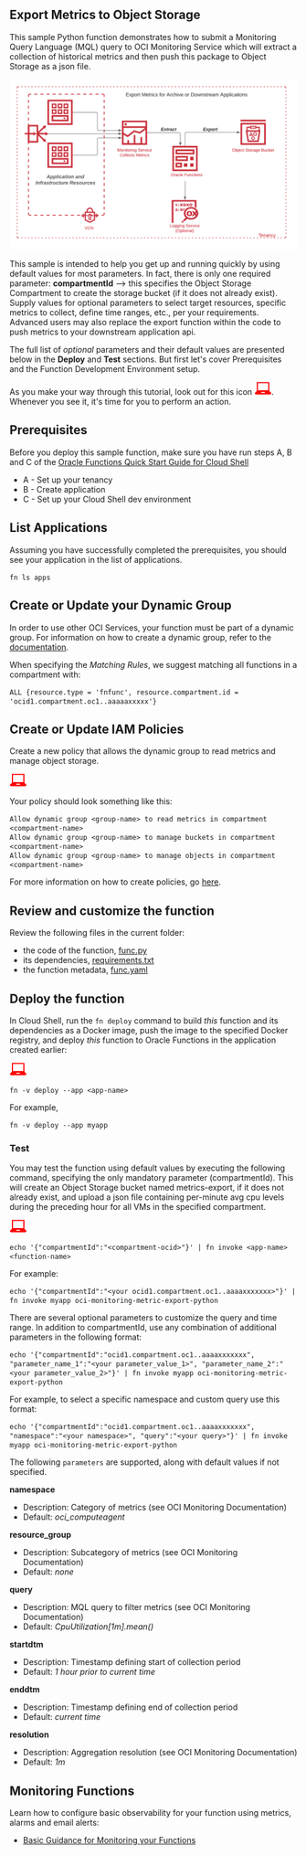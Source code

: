 ## Export Metrics to Object Storage

This sample Python function demonstrates how to submit a Monitoring Query Language (MQL) query to OCI Monitoring Service which will extract a collection of historical metrics and then push this package to Object Storage as a json file.  

![Export Process](./images/Export-Function.png)

This sample is intended to help you get up and running quickly by using default values for most parameters.  In fact, there is only one required parameter:  **compartmentId** --> this specifies the Object Storage Compartment to create the storage bucket (if it does not already exist).  Supply values for optional parameters to select target resources, specific metrics to collect, define time ranges, etc., per your requirements.  Advanced users may also replace the export function within the code to push metrics to your downstream application api.

The full list of *optional* parameters and their default values are presented below in the **Deploy** and **Test** sections.  But first let's cover Prerequisites and the Function Development Environment setup.


As you make your way through this tutorial, look out for this icon ![user input icon](./images/userinput.png).
Whenever you see it, it's time for you to perform an action.


## Prerequisites

Before you deploy this sample function, make sure you have run steps A, B 
and C of the [Oracle Functions Quick Start Guide for Cloud Shell](https://www.oracle.com/webfolder/technetwork/tutorials/infographics/oci_functions_cloudshell_quickview/functions_quickview_top/functions_quickview/index.html)
* A - Set up your tenancy
* B - Create application
* C - Set up your Cloud Shell dev environment


## List Applications 

Assuming you have successfully completed the prerequisites, you should see your 
application in the list of applications.

```
fn ls apps
```


## Create or Update your Dynamic Group

In order to use other OCI Services, your function must be part of a dynamic 
group. For information on how to create a dynamic group, refer to the 
[documentation](https://docs.cloud.oracle.com/iaas/Content/Identity/Tasks/managingdynamicgroups.htm#To).

When specifying the *Matching Rules*, we suggest matching all functions in a compartment with:

```
ALL {resource.type = 'fnfunc', resource.compartment.id = 'ocid1.compartment.oc1..aaaaaxxxxx'}
```


## Create or Update IAM Policies

Create a new policy that allows the dynamic group to read metrics and manage object storage. 


![user input icon](./images/userinput.png)

Your policy should look something like this:
```
Allow dynamic group <group-name> to read metrics in compartment <compartment-name>
Allow dynamic group <group-name> to manage buckets in compartment <compartment-name>
Allow dynamic group <group-name> to manage objects in compartment <compartment-name>
```

For more information on how to create policies, go [here](https://docs.cloud.oracle.com/iaas/Content/Identity/Concepts/policysyntax.htm).


## Review and customize the function

Review the following files in the current folder:
* the code of the function, [func.py](./func.py)
* its dependencies, [requirements.txt](./requirements.txt)
* the function metadata, [func.yaml](./func.yaml)


## Deploy the function

In Cloud Shell, run the `fn deploy` command to build *this* function and its dependencies as a Docker image, 
push the image to the specified Docker registry, and deploy *this* function to Oracle Functions 
in the application created earlier:

![user input icon](./images/userinput.png)
```
fn -v deploy --app <app-name>
```
For example,
```
fn -v deploy --app myapp
```

### Test

You may test the function using default values by executing the following command, specifying the only mandatory parameter (compartmentId).  This will create an Object Storage bucket named metrics-export, if it does not already exist, and upload a json file containing per-minute avg cpu levels during the preceding hour for all VMs in the specified compartment.

![user input icon](./images/userinput.png)
```
echo '{"compartmentId":"<compartment-ocid>"}' | fn invoke <app-name> <function-name>
```
For example:
```
echo '{"compartmentId":"<your ocid1.compartment.oc1..aaaaxxxxxxx>"}' | fn invoke myapp oci-monitoring-metric-export-python
```

There are several optional parameters to customize the query and time range.  In addition to compartmentId, use any combination of additional parameters in the following format:

```
echo '{"compartmentId":"ocid1.compartment.oc1..aaaaxxxxxxx", "parameter_name_1":"<your parameter_value_1>", "parameter_name_2":"<your parameter_value_2>"}' | fn invoke myapp oci-monitoring-metric-export-python
```

For example, to select a specific namespace and custom query use this format:

```
echo '{"compartmentId":"ocid1.compartment.oc1..aaaaxxxxxxx", "namespace":"<your namespace>", "query":"<your query>"}' | fn invoke myapp oci-monitoring-metric-export-python
```

The following `parameters` are supported, along with default values if not specified.



**namespace**
* Description:    Category of metrics (see OCI Monitoring Documentation)
* Default: *oci_computeagent*

**resource_group**
* Description:    Subcategory of metrics (see OCI Monitoring Documentation)
* Default: *none*

**query**
* Description:    MQL query to filter metrics (see OCI Monitoring Documentation)
* Default: *CpuUtilization[1m].mean()*

**startdtm**
* Description:    Timestamp defining start of collection period
* Default: *1 hour prior to current time*

**enddtm**
* Description:    Timestamp defining end of collection period
* Default: *current time*

**resolution**
* Description:    Aggregation resolution (see OCI Monitoring Documentation)
* Default: *1m*


## Monitoring Functions
Learn how to configure basic observability for your function using metrics, alarms and email alerts:
* [Basic Guidance for Monitoring your Functions](../basic-observability/functions.md)